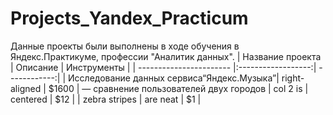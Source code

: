 # Projects_Yandex_Practicum
Данные проекты были выполнены в ходе обучения в Яндекс.Практикуме, профессии "Аналитик данных". 
| Название проекта        | Описание           | Инструменты  |
| ----------------------- |:------------------:| ------------:|
| Исследование данных сервиса“Яндекс.Музыка”| right-aligned | $1600 |
— сравнение пользователей двух городов 
| col 2 is      | centered      |   $12 |
| zebra stripes | are neat      |    $1 |
